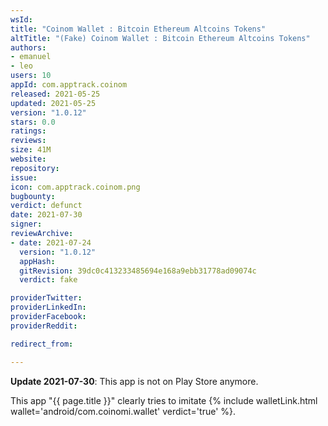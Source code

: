 ```yaml
---
wsId: 
title: "Coinom Wallet : Bitcoin Ethereum Altcoins Tokens"
altTitle: "(Fake) Coinom Wallet : Bitcoin Ethereum Altcoins Tokens"
authors:
- emanuel
- leo
users: 10
appId: com.apptrack.coinom
released: 2021-05-25
updated: 2021-05-25
version: "1.0.12"
stars: 0.0
ratings: 
reviews: 
size: 41M
website: 
repository: 
issue: 
icon: com.apptrack.coinom.png
bugbounty: 
verdict: defunct
date: 2021-07-30
signer: 
reviewArchive:
- date: 2021-07-24
  version: "1.0.12" 
  appHash: 
  gitRevision: 39dc0c413233485694e168a9ebb31778ad09074c
  verdict: fake

providerTwitter: 
providerLinkedIn: 
providerFacebook: 
providerReddit: 

redirect_from:

---
```



**Update 2021-07-30**: This app is not on Play Store anymore.

This app "{{ page.title }}" clearly tries to imitate
{% include walletLink.html wallet='android/com.coinomi.wallet' verdict='true' %}.
